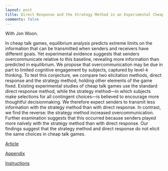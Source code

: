 ```yaml
---
layout: post
title: Direct Response and the Strategy Method in an Experimental Cheap Talk Game
comments: false
---
```


With Jon Woon.

In cheap talk games, equilibrium analysis predicts extreme limits on the information that can be transmitted when senders and receivers have different goals. Yet experimental evidence suggests that senders overcommunicate relative to this baseline, revealing more information than predicted in equilibrium. We propose that overcommunication may be due in part to limited cognitive engagement by subjects, captured by level-k thinking. To test this conjecture, we compare two elicitation methods, direct response and the strategy method, holding other elements of the game fixed. Existing experimental studies of cheap talk games use the standard direct response method, while the strategy method—in which subjects make selections for all contingent choices—is believed to encourage more thoughtful decisionmaking. We therefore expect senders to transmit less information with the strategy method than with direct response. In contrast, we find the reverse: the strategy method increased overcommunication. Further examination suggests that this occurred because senders played more naïvely with the strategy method than with direct response. Our findings suggest that the strategy method and direct response do not elicit the same choices in cheap talk games.

[Article](https://doi.org/10.1016/j.socec.2019.101498)

[Appendix](https://ars.els-cdn.com/content/image/1-s2.0-S2214804319300230-mmc1.pdf)

[Instructions](https://ars.els-cdn.com/content/image/1-s2.0-S2214804319300230-mmc2.pdf)
